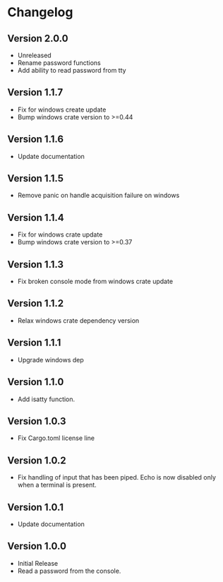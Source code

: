 # Changelog

## Version 2.0.0

- Unreleased
- Rename password functions
- Add ability to read password from tty

## Version 1.1.7

- Fix for windows create update
- Bump windows crate version to >=0.44

## Version 1.1.6
- Update documentation

## Version 1.1.5
- Remove panic on handle acquisition failure on windows

## Version 1.1.4
- Fix for windows crate update
- Bump windows crate version to >=0.37

## Version 1.1.3
- Fix broken console mode from windows crate update

## Version 1.1.2
- Relax windows crate dependency version

## Version 1.1.1
- Upgrade windows dep

## Version 1.1.0
- Add isatty function.

## Version 1.0.3
- Fix Cargo.toml license line

## Version 1.0.2
- Fix handling of input that has been piped. Echo is now disabled only
  when a terminal is present.

## Version 1.0.1
- Update documentation

## Version 1.0.0
- Initial Release
- Read a password from the console.
